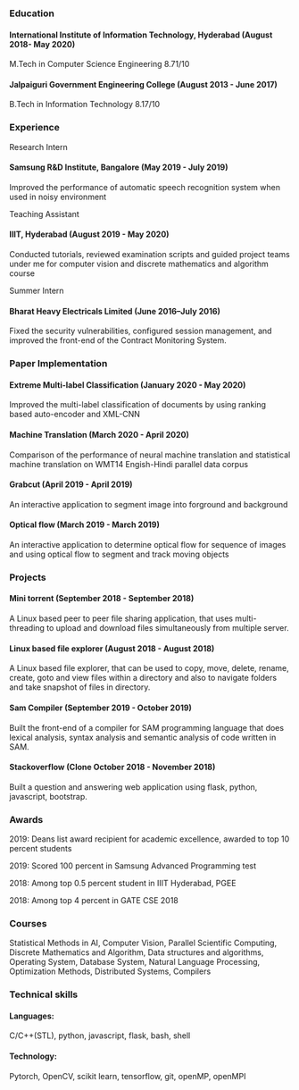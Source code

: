 ### Education
#### International Institute of Information Technology, Hyderabad (August 2018- May 2020)

M.Tech in Computer Science Engineering 8.71/10

#### Jalpaiguri Government Engineering College (August 2013 - June 2017)

B.Tech in Information Technology 8.17/10

### Experience
Research Intern
#### Samsung R&D Institute, Bangalore (May 2019 - July 2019)

Improved the performance of automatic speech recognition system when used in noisy environment

Teaching Assistant
#### IIIT, Hyderabad (August 2019 - May 2020)

Conducted tutorials, reviewed examination scripts and guided project teams under me for computer vision and discrete mathematics and
algorithm course

Summer Intern
#### Bharat Heavy Electricals Limited (June 2016–July 2016)
Fixed the security vulnerabilities, configured session management, and improved the front-end of the Contract Monitoring System.

### Paper Implementation
#### Extreme Multi-label Classification (January 2020 - May 2020)

Improved the multi-label classification of documents by using ranking based auto-encoder and XML-CNN

#### Machine Translation (March 2020 - April 2020)
Comparison of the performance of neural machine translation and statistical machine translation on WMT14 Engish-Hindi parallel data corpus

#### Grabcut (April 2019 - April 2019)
An interactive application to segment image into forground and background

#### Optical flow (March 2019 - March 2019)
An interactive application to determine optical flow for sequence of images and using optical flow to segment and track moving objects

### Projects
#### Mini torrent (September 2018 - September 2018)
A Linux based peer to peer file sharing application, that uses multi-threading to upload and download files simultaneously from multiple
server.

#### Linux based file explorer (August 2018 - August 2018)
A Linux based file explorer, that can be used to copy, move, delete, rename, create, goto and view files within a directory and also to navigate
folders and take snapshot of files in directory.

#### Sam Compiler (September 2019 - October 2019)
Built the front-end of a compiler for SAM programming language that does lexical analysis, syntax analysis and semantic analysis of code
written in SAM.

#### Stackoverflow (Clone October 2018 - November 2018)
Built a question and answering web application using flask, python, javascript, bootstrap.

### Awards
2019: Deans list award recipient for academic excellence, awarded to top 10 percent students

2019: Scored 100 percent in Samsung Advanced Programming test

2018: Among top 0.5 percent student in IIIT Hyderabad, PGEE

2018: Among top 4 percent in GATE CSE 2018

### Courses
Statistical Methods in AI, Computer Vision, Parallel Scientific Computing, Discrete Mathematics and Algorithm, Data structures
and algorithms, Operating System, Database System, Natural Language Processing, Optimization Methods, Distributed Systems,
Compilers

### Technical skills
#### Languages: 
C/C++(STL), python, javascript, flask, bash, shell

#### Technology: 
Pytorch, OpenCV, scikit learn, tensorflow, git, openMP, openMPI


